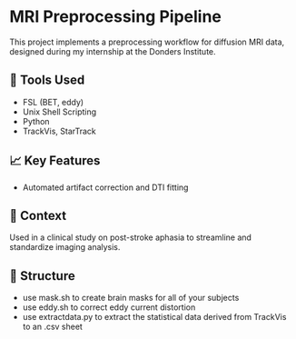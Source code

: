 # MRI Preprocessing Pipeline

This project implements a preprocessing workflow for diffusion MRI data, designed during my internship at the Donders Institute.

## 🔧 Tools Used
- FSL (BET, eddy)
- Unix Shell Scripting
- Python
- TrackVis, StarTrack

## 📈 Key Features
- Automated artifact correction and DTI fitting

## 🧠 Context
Used in a clinical study on post-stroke aphasia to streamline and standardize imaging analysis.

## 📂 Structure
- use mask.sh to create brain masks for all of your subjects
- use eddy.sh to correct eddy current distortion
- use extractdata.py to extract the statistical data derived from TrackVis to an .csv sheet
